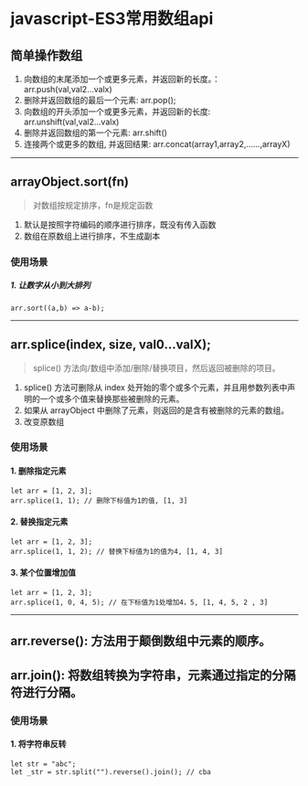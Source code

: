 # javascript-ES3常用数组api
## 简单操作数组
1. 向数组的末尾添加一个或更多元素，并返回新的长度。：arr.push(val,val2...valx)
2. 删除并返回数组的最后一个元素: arr.pop();
3. 向数组的开头添加一个或更多元素，并返回新的长度: arr.unshift(val,val2...valx)
4. 删除并返回数组的第一个元素: arr.shift()
5. 连接两个或更多的数组, 并返回结果: arr.concat(array1,array2,......,arrayX)

------
## arrayObject.sort(fn)
> 对数组按规定排序，fn是规定函数

1. 默认是按照字符编码的顺序进行排序，既没有传入函数
2. 数组在原数组上进行排序，不生成副本

### 使用场景
##### 1. 让数字从小到大排列

```
arr.sort((a,b) => a-b);
```

------
## arr.splice(index, size, val0...valX);
> splice() 方法向/数组中添加/删除/替换项目，然后返回被删除的项目。

1. splice() 方法可删除从 index 处开始的零个或多个元素，并且用参数列表中声明的一个或多个值来替换那些被删除的元素。
2. 如果从 arrayObject 中删除了元素，则返回的是含有被删除的元素的数组。
3. 改变原数组

### 使用场景
#### 1. 删除指定元素

```
let arr = [1, 2, 3];
arr.splice(1, 1); // 删除下标值为1的值, [1, 3]
```

#### 2. 替换指定元素

```
let arr = [1, 2, 3];
arr.splice(1, 1, 2); // 替换下标值为1的值为4, [1, 4, 3]
```

#### 3. 某个位置增加值

```
let arr = [1, 2, 3];
arr.splice(1, 0, 4, 5); // 在下标值为1处增加4，5, [1, 4, 5, 2 , 3]
```

-----
## arr.reverse(): 方法用于颠倒数组中元素的顺序。

## arr.join(): 将数组转换为字符串，元素通过指定的分隔符进行分隔。

### 使用场景
#### 1. 将字符串反转

```
let str = "abc";
let _str = str.split("").reverse().join(); // cba
```
